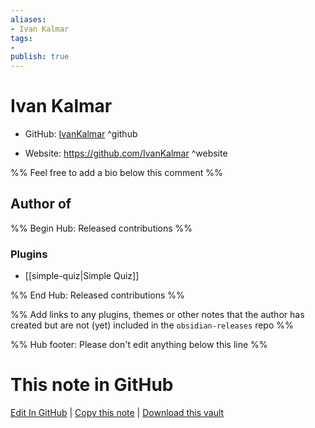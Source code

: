 ```yaml
---
aliases:
- Ivan Kalmar
tags:
- 
publish: true
---
```


# Ivan Kalmar

- GitHub: [IvanKalmar](https://github.com/IvanKalmar/) ^github
<!-- - Discord: `@` ^discord-->
- Website: <https://github.com/IvanKalmar> ^website
<!-- - [[Publish sites|Publish site]]: <https://> ^publish-->

%% Feel free to add a bio below this comment %%


## Author of

%% Begin Hub: Released contributions %%
### Plugins
- [[simple-quiz|Simple Quiz]]

%% End Hub: Released contributions %%

%% Add links to any plugins, themes or other notes that the author has created but are not (yet) included in the `obsidian-releases` repo %%

<!--
### Unlisted plugins
-->

<!--
### Others
-->

<!--
## Sponsor this author
-->

<!-- - [[GitHub sponsors]]: [Sponsor @IvanKalmar on GitHub Sponsors](https://github.com/sponsors/IvanKalmar) ^github-sponsor-->
<!-- - [[Buy me a coffee]]: <https://> ^buy-me-a-coffee-->
<!-- - [[PayPal]]: <https://> ^paypal-->
<!-- - [[Patreon]]: <https://> ^patreon-->

<!--
## Follow this author
-->

<!-- - [[YouTube Channels|On YouTube]]: <https://> ^youtube-->
<!-- - Twitter: <https://> ^twitter-->
<!-- - ... -->

%% Hub footer: Please don't edit anything below this line %%

# This note in GitHub

<span class="git-footer">[Edit In GitHub](https://github.dev/obsidian-community/obsidian-hub/blob/main/01%20-%20Community/People/IvanKalmar.md "git-hub-edit-note") | [Copy this note](https://raw.githubusercontent.com/obsidian-community/obsidian-hub/main/01%20-%20Community/People/IvanKalmar.md "git-hub-copy-note") | [Download this vault](https://github.com/obsidian-community/obsidian-hub/archive/refs/heads/main.zip "git-hub-download-vault") </span>
